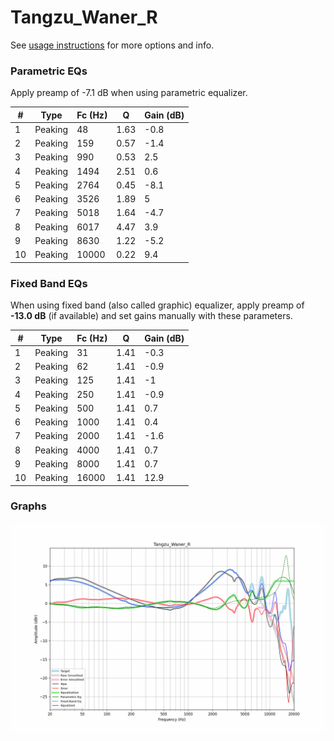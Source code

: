 # Tangzu_Waner_R
See [usage instructions](https://github.com/jaakkopasanen/AutoEq#usage) for more options and info.

### Parametric EQs
Apply preamp of -7.1 dB when using parametric equalizer.

|   # | Type    |   Fc (Hz) |    Q |   Gain (dB) |
|-----|---------|-----------|------|-------------|
|   1 | Peaking |        48 | 1.63 |        -0.8 |
|   2 | Peaking |       159 | 0.57 |        -1.4 |
|   3 | Peaking |       990 | 0.53 |         2.5 |
|   4 | Peaking |      1494 | 2.51 |         0.6 |
|   5 | Peaking |      2764 | 0.45 |        -8.1 |
|   6 | Peaking |      3526 | 1.89 |         5   |
|   7 | Peaking |      5018 | 1.64 |        -4.7 |
|   8 | Peaking |      6017 | 4.47 |         3.9 |
|   9 | Peaking |      8630 | 1.22 |        -5.2 |
|  10 | Peaking |     10000 | 0.22 |         9.4 |

### Fixed Band EQs
When using fixed band (also called graphic) equalizer, apply preamp of **-13.0 dB** (if available) and set gains manually with these parameters.

|   # | Type    |   Fc (Hz) |    Q |   Gain (dB) |
|-----|---------|-----------|------|-------------|
|   1 | Peaking |        31 | 1.41 |        -0.3 |
|   2 | Peaking |        62 | 1.41 |        -0.9 |
|   3 | Peaking |       125 | 1.41 |        -1   |
|   4 | Peaking |       250 | 1.41 |        -0.9 |
|   5 | Peaking |       500 | 1.41 |         0.7 |
|   6 | Peaking |      1000 | 1.41 |         0.4 |
|   7 | Peaking |      2000 | 1.41 |        -1.6 |
|   8 | Peaking |      4000 | 1.41 |         0.7 |
|   9 | Peaking |      8000 | 1.41 |         0.7 |
|  10 | Peaking |     16000 | 1.41 |        12.9 |

### Graphs
![](./Tangzu_Waner_R.png)
